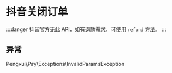 # 抖音关闭订单

:::danger
抖音官方无此 API，如有退款需求，可使用 `refund` 方法。
:::

## 异常

Pengxul\Pay\Exceptions\InvalidParamsException
